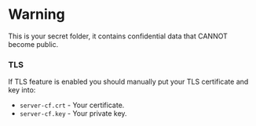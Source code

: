 # Warning
This is your secret folder, it contains confidential data that CANNOT become public.

### TLS
If TLS feature is enabled you should manually put your TLS certificate and key into:
- `server-cf.crt` - Your certificate.
- `server-cf.key` - Your private key.
